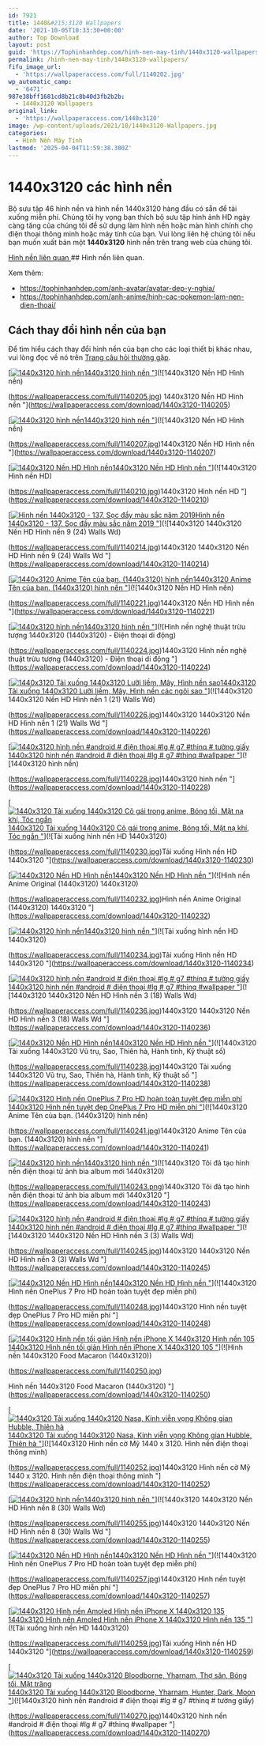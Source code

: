 ```yaml
---
id: 7921
title: 1440&#215;3120 Wallpapers
date: '2021-10-05T10:33:30+00:00'
author: Top Download
layout: post
guid: 'https://Tophinhanhdep.com/hinh-nen-may-tinh/1440x3120-wallpapers/'
permalink: /hinh-nen-may-tinh/1440x3120-wallpapers/
fifu_image_url:
  - 'https://wallpaperaccess.com/full/1140202.jpg'
wp_automatic_camp:
  - '6471'
987e38bff1681cd8b21c8b40d3fb2b2b:
  - 1440x3120 Wallpapers
original_link:
  - 'https://wallpaperaccess.com/1440x3120'
image: /wp-content/uploads/2021/10/1440x3120-Wallpapers.jpg
categories:
  - Hình Nền Máy Tính
lastmod: '2025-04-04T11:59:38.380Z'
---
```

# 1440x3120 các hình nền

Bộ sưu tập 46 hình nền và hình nền 1440x3120 hàng đầu có sẵn để tải xuống miễn phí. Chúng tôi hy vọng bạn thích bộ sưu tập hình ảnh HD ngày càng tăng của chúng tôi để sử dụng làm hình nền hoặc màn hình chính cho điện thoại thông minh hoặc máy tính của bạn. Vui lòng liên hệ chúng tôi nếu bạn muốn xuất bản một **1440x3120** hình nền trên trang web của chúng tôi.

[Hình nền liên quan ](#related) ## Hình nền liên quan.

   
 Xem thêm:

   
- <https://tophinhanhdep.com/anh-avatar/avatar-dep-y-nghia/>
- <https://tophinhanhdep.com/anh-anime/hinh-cac-pokemon-lam-nen-dien-thoai/>

## Cách thay đổi hình nền của bạn

Để tìm hiểu cách thay đổi hình nền của bạn cho các loại thiết bị khác nhau, vui lòng đọc về nó trên [Trang câu hỏi thường gặp](https://tophinhanhdep.com/faq/).

  
[[![1440x3120 hình nền](https://wallpaperaccess.com/full/1140202.jpg)1440x3120 hình nền "](https://wallpaperaccess.com/download/1440x3120-1140202)](![1440x3120 Nền HD Hình nền)

(https://wallpaperaccess.com/full/1140205.jpg) 1440x3120 Nền HD Hình nền "](https://wallpaperaccess.com/download/1440x3120-1140205)

[[![1440x3120 hình nền](https://wallpaperaccess.com/full/1140206.jpg)1440x3120 hình nền "](https://wallpaperaccess.com/download/1440x3120-1140206)](![1440x3120 Nền HD Hình nền)

(https://wallpaperaccess.com/full/1140207.jpg)1440x3120 Nền HD Hình nền "](https://wallpaperaccess.com/download/1440x3120-1140207)

[[![1440x3120 Nền HD Hình nền](https://wallpaperaccess.com/full/1140209.jpg)1440x3120 Nền HD Hình nền "](https://wallpaperaccess.com/download/1440x3120-1140209)](![1440x3120 Hình nền HD)

(https://wallpaperaccess.com/full/1140210.jpg)1440x3120 Hình nền HD "](https://wallpaperaccess.com/download/1440x3120-1140210)

[[![Hình nền 1440x3120 - 137. Sọc đầy màu sắc năm 2019](https://wallpaperaccess.com/full/1140212.jpg)Hình nền 1440x3120 - 137. Sọc đầy màu sắc năm 2019 "](https://wallpaperaccess.com/download/1440x3120-1140212)](![1440x3120 1440x3120 Nền HD Hình nền 9 (24) Walls Wd)

(https://wallpaperaccess.com/full/1140214.jpg)1440x3120 1440x3120 Nền HD Hình nền 9 (24) Walls Wd "](https://wallpaperaccess.com/download/1440x3120-1140214)

[[![1440x3120 Anime Tên của bạn.  (1440x3120) hình nền](https://wallpaperaccess.com/full/1140219.jpg)1440x3120 Anime Tên của bạn. (1440x3120) hình nền "](https://wallpaperaccess.com/download/1440x3120-1140219)](![1440x3120 Nền HD Hình nền)

(https://wallpaperaccess.com/full/1140221.jpg)1440x3120 Nền HD Hình nền "](https://wallpaperaccess.com/download/1440x3120-1140221)

[[![1440x3120 hình nền](https://wallpaperaccess.com/full/1140222.jpg)1440x3120 hình nền "](https://wallpaperaccess.com/download/1440x3120-1140222)](![Hình nền nghệ thuật trừu tượng 1440x3120 (1440x3120) - Điện thoại di động)

(https://wallpaperaccess.com/full/1140224.jpg)1440x3120 Hình nền nghệ thuật trừu tượng (1440x3120) - Điện thoại di động "](https://wallpaperaccess.com/download/1440x3120-1140224)

[[![1440x3120 Tải xuống 1440x3120 Lưỡi liềm, Mây, Hình nền sao](https://wallpaperaccess.com/full/1140225.jpg)1440x3120 Tải xuống 1440x3120 Lưỡi liềm, Mây, Hình nền các ngôi sao "](https://wallpaperaccess.com/download/1440x3120-1140225)](![1440x3120 1440x3120 Nền HD Hình nền 1 (21) Walls Wd)

(https://wallpaperaccess.com/full/1140226.jpg)1440x3120 1440x3120 Nền HD Hình nền 1 (21) Walls Wd "](https://wallpaperaccess.com/download/1440x3120-1140226)

[[![1440x3120 hình nền #android # điện thoại #lg # g7 #thinq # tường giấy](https://wallpaperaccess.com/full/1140227.jpg)1440x3120 hình nền #android # điện thoại #lg # g7 #thinq #wallpaper "](https://wallpaperaccess.com/download/1440x3120-1140227)](![1440x3120 hình nền)

(https://wallpaperaccess.com/full/1140228.jpg)1440x3120 hình nền "](https://wallpaperaccess.com/download/1440x3120-1140228)

[[![1440x3120 Tải xuống 1440x3120 Cô gái trong anime, Bóng tối, Mặt nạ khí, Tóc ngắn](https://wallpaperaccess.com/full/1140229.png)1440x3120 Tải xuống 1440x3120 Cô gái trong anime, Bóng tối, Mặt nạ khí, Tóc ngắn "](https://wallpaperaccess.com/download/1440x3120-1140229)](![Tải xuống hình nền HD 1440x3120)

(https://wallpaperaccess.com/full/1140230.jpg)Tải xuống Hình nền HD 1440x3120 "](https://wallpaperaccess.com/download/1440x3120-1140230)

[[![1440x3120 Nền HD Hình nền](https://wallpaperaccess.com/full/1140231.jpg)1440x3120 Nền HD Hình nền "](https://wallpaperaccess.com/download/1440x3120-1140231)](![Hình nền Anime Original (1440x3120) 1440x3120)

(https://wallpaperaccess.com/full/1140232.jpg)Hình nền Anime Original (1440x3120) 1440x3120 "](https://wallpaperaccess.com/download/1440x3120-1140232)

[[![1440x3120 hình nền](https://wallpaperaccess.com/full/1140233.jpg)1440x3120 hình nền "](https://wallpaperaccess.com/download/1440x3120-1140233)](![Tải xuống hình nền HD 1440x3120)

(https://wallpaperaccess.com/full/1140234.jpg)Tải xuống Hình nền HD 1440x3120 "](https://wallpaperaccess.com/download/1440x3120-1140234)

[[![1440x3120 hình nền #android # điện thoại #lg # g7 #thinq # tường giấy](https://wallpaperaccess.com/full/1140235.jpg)1440x3120 hình nền #android # điện thoại #lg # g7 #thinq #wallpaper "](https://wallpaperaccess.com/download/1440x3120-1140235)](![1440x3120 1440x3120 Nền HD Hình nền 3 (18) Walls Wd)

(https://wallpaperaccess.com/full/1140236.jpg)1440x3120 1440x3120 Nền HD Hình nền 3 (18) Walls Wd "](https://wallpaperaccess.com/download/1440x3120-1140236)

[[![1440x3120 Nền HD Hình nền](https://wallpaperaccess.com/full/1140237.jpg)1440x3120 Nền HD Hình nền "](https://wallpaperaccess.com/download/1440x3120-1140237)](![1440x3120 Tải xuống 1440x3120 Vũ trụ, Sao, Thiên hà, Hành tinh, Kỹ thuật số)

(https://wallpaperaccess.com/full/1140238.jpg)1440x3120 Tải xuống 1440x3120 Vũ trụ, Sao, Thiên hà, Hành tinh, Kỹ thuật số "](https://wallpaperaccess.com/download/1440x3120-1140238)

[[![1440x3120 Hình nền OnePlus 7 Pro HD hoàn toàn tuyệt đẹp miễn phí](https://wallpaperaccess.com/full/1140240.jpg)1440x3120 Hình nền tuyệt đẹp OnePlus 7 Pro HD miễn phí "](https://wallpaperaccess.com/download/1440x3120-1140240)](![1440x3120 Anime Tên của bạn.  (1440x3120) hình nền)

(https://wallpaperaccess.com/full/1140241.jpg)1440x3120 Anime Tên của bạn. (1440x3120) hình nền "](https://wallpaperaccess.com/download/1440x3120-1140241)

[[![1440x3120 hình nền](https://wallpaperaccess.com/full/1140242.jpg)1440x3120 hình nền "](https://wallpaperaccess.com/download/1440x3120-1140242)](![1440x3120 Tôi đã tạo hình nền điện thoại từ ảnh bìa album mới 1440x3120)

(https://wallpaperaccess.com/full/1140243.png)1440x3120 Tôi đã tạo hình nền điện thoại từ ảnh bìa album mới 1440x3120 "](https://wallpaperaccess.com/download/1440x3120-1140243)

[[![1440x3120 hình nền #android # điện thoại #lg # g7 #thinq # tường giấy](https://wallpaperaccess.com/full/1140244.jpg)1440x3120 hình nền #android # điện thoại #lg # g7 #thinq #wallpaper "](https://wallpaperaccess.com/download/1440x3120-1140244)](![1440x3120 1440x3120 Nền HD Hình nền 3 (3) Walls Wd)

(https://wallpaperaccess.com/full/1140245.jpg)1440x3120 1440x3120 Nền HD Hình nền 3 (3) Walls Wd "](https://wallpaperaccess.com/download/1440x3120-1140245)

[[![1440x3120 Nền HD Hình nền](https://wallpaperaccess.com/full/1140247.jpg)1440x3120 Nền HD Hình nền "](https://wallpaperaccess.com/download/1440x3120-1140247)](![1440x3120 Hình nền OnePlus 7 Pro HD hoàn toàn tuyệt đẹp miễn phí)

(https://wallpaperaccess.com/full/1140248.jpg)1440x3120 Hình nền tuyệt đẹp OnePlus 7 Pro HD miễn phí "](https://wallpaperaccess.com/download/1440x3120-1140248)

[[![1440x3120 Hình nền tối giản Hình nền iPhone X 1440x3120 Hình nền 105](https://wallpaperaccess.com/full/1140249.jpg)1440x3120 Hình nền tối giản Hình nền iPhone X 1440x3120 105 "](https://wallpaperaccess.com/download/1440x3120-1140249)](![Hình nền 1440x3120 Food Macaron (1440x3120))

(https://wallpaperaccess.com/full/1140250.jpg)

Hình nền 1440x3120 Food Macaron (1440x3120) "](https://wallpaperaccess.com/download/1440x3120-1140250)

[[![1440x3120 Tải xuống 1440x3120 Nasa, Kính viễn vọng Không gian Hubble, Thiên hà](https://wallpaperaccess.com/full/1140251.jpg)1440x3120 Tải xuống 1440x3120 Nasa, Kính viễn vọng Không gian Hubble, Thiên hà "](https://wallpaperaccess.com/download/1440x3120-1140251)](![1440x3120 Hình nền cờ Mỹ 1440 x 3120. Hình nền điện thoại thông minh)

(https://wallpaperaccess.com/full/1140252.jpg)1440x3120 Hình nền cờ Mỹ 1440 x 3120. Hình nền điện thoại thông minh "](https://wallpaperaccess.com/download/1440x3120-1140252)

[[![1440x3120 hình nền](https://wallpaperaccess.com/full/1140254.jpg)1440x3120 hình nền "](https://wallpaperaccess.com/download/1440x3120-1140254)](![1440x3120 1440x3120 Nền HD Hình nền 8 (30) Walls Wd)

(https://wallpaperaccess.com/full/1140255.jpg)1440x3120 1440x3120 Nền HD Hình nền 8 (30) Walls Wd "](https://wallpaperaccess.com/download/1440x3120-1140255)

[[![1440x3120 Nền HD Hình nền](https://wallpaperaccess.com/full/1140256.jpg)1440x3120 Nền HD Hình nền "](https://wallpaperaccess.com/download/1440x3120-1140256)](![1440x3120 Hình nền OnePlus 7 Pro HD hoàn toàn tuyệt đẹp miễn phí)

(https://wallpaperaccess.com/full/1140257.jpg)1440x3120 Hình nền tuyệt đẹp OnePlus 7 Pro HD miễn phí "](https://wallpaperaccess.com/download/1440x3120-1140257)

[[![1440x3120 Hình nền Amoled Hình nền iPhone X 1440x3120 135](https://wallpaperaccess.com/full/1140258.jpg)1440x3120 Hình nền Amoled Hình nền iPhone X 1440x3120 Hình nền 135 "](https://wallpaperaccess.com/download/1440x3120-1140258)](![Tải xuống hình nền HD 1440x3120)

(https://wallpaperaccess.com/full/1140259.jpg)Tải xuống Hình nền HD 1440x3120 "](https://wallpaperaccess.com/download/1440x3120-1140259)

[[![1440x3120 Tải xuống 1440x3120 Bloodborne, Yharnam, Thợ săn, Bóng tối, Mặt trăng](https://wallpaperaccess.com/full/1140264.jpg)1440x3120 Tải xuống 1440x3120 Bloodborne, Yharnam, Hunter, Dark, Moon "](https://wallpaperaccess.com/download/1440x3120-1140264)](![1440x3120 hình nền #android # điện thoại #lg # g7 #thinq # tường giấy)

(https://wallpaperaccess.com/full/1140270.jpg)1440x3120 hình nền #android # điện thoại #lg # g7 #thinq #wallpaper "](https://wallpaperaccess.com/download/1440x3120-1140270)

